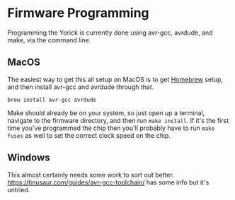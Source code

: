 # Firmware Programming

Programming the Yorick is currently done using avr-gcc, avrdude, and make, via the command line.

## MacOS

The easiest way to get this all setup on MacOS is to get [Homebrew](https://brew.sh/) setup, and then install avr-gcc and avrdude through that.

```
brew install avr-gcc avrdude
```

Make should already be on your system, so just open up a terminal, navigate to the firmware directory, and then run `make install`. If it's the first time you've programmed the chip then you'll probably have to run `make fuses` as well to set the correct clock speed on the chip.

## Windows

This almost certainly needs some work to sort out better.
<https://tinusaur.com/guides/avr-gcc-toolchain/> has some info but it's untried.
